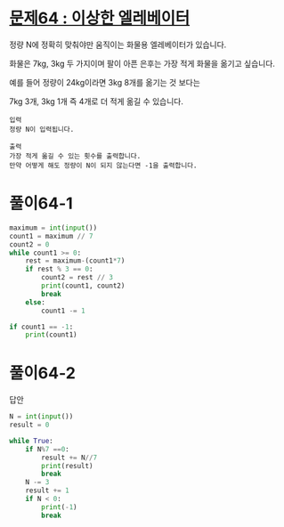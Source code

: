# [문제64 : 이상한 엘레베이터](https://www.notion.so/64-87077995ec8e403d89f707f27bdc8874)

정량 N에 정확히 맞춰야만 움직이는 화물용 엘레베이터가 있습니다.

화물은 7kg, 3kg 두 가지이며 팔이 아픈 은후는 가장 적게 화물을 옮기고 싶습니다.

예를 들어 정량이 24kg이라면 3kg 8개를 옮기는 것 보다는

7kg 3개, 3kg 1개 즉 4개로 더 적게 옮길 수 있습니다.

    입력
    정량 N이 입력됩니다.

    출력
    가장 적게 옮길 수 있는 횟수를 출력합니다.
    만약 어떻게 해도 정량이 N이 되지 않는다면 -1을 출력합니다.

# 풀이64-1

``` python
maximum = int(input())
count1 = maximum // 7
count2 = 0
while count1 >= 0:
    rest = maximum-(count1*7)
    if rest % 3 == 0:
        count2 = rest // 3
        print(count1, count2)
        break
    else:
        count1 -= 1

if count1 == -1:
    print(count1)
```

# 풀이64-2

답안

``` python
N = int(input())
result = 0

while True:
    if N%7 ==0:
        result += N//7
        print(result)
        break
    N -= 3
    result += 1
    if N < 0:
        print(-1)
        break
```